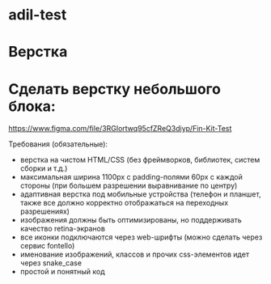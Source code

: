 # adil-test

# Верстка

# Сделать верстку небольшого блока:

https://www.figma.com/file/3RGIortwq95cfZReQ3diyp/Fin-Kit-Test

Требования (обязательные):
- верстка на чистом HTML/CSS (без фреймворков, библиотек, систем сборки и т.д.)
- максимальная ширина 1100px с padding-полями 60px с каждой стороны (при большем разрешении выравнивание по центру)
- адаптивная верстка под мобильные устройства (телефон и планшет, также все должно корректно отображаться на переходных разрешениях)
- изображения должны быть оптимизированы, но поддерживать качество retina-экранов
- все иконки подключаются через web-шрифты (можно сделать через сервис fontello)
- именование изображений, классов и прочих css-элементов идет через snake_case
- простой и понятный код
